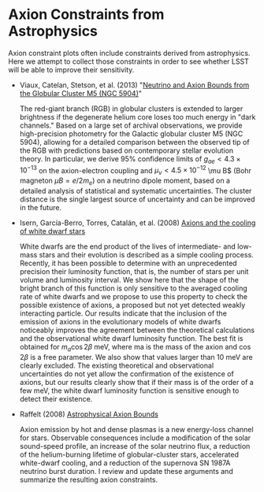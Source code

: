 # Axion Constraints from Astrophysics

Axion constraint plots often include constraints derived from astrophysics. Here we attempt to collect those constraints in order to see whether LSST will be able to improve their sensitivity.

* Viaux, Catelan, Stetson, et al. (2013) "[Neutrino and Axion Bounds from the Globular Cluster M5 (NGC 5904)](http://adsabs.harvard.edu/abs/2013PhRvL.111w1301V)"

  The red-giant branch (RGB) in globular clusters is extended to larger brightness if the degenerate helium core loses too much energy in "dark channels." Based on a large set of archival observations, we provide high-precision photometry for the Galactic globular cluster M5 (NGC 5904), allowing for a detailed comparison between the observed tip of the RGB with predictions based on contemporary stellar evolution theory. In particular, we derive 95% confidence limits of $g_{ae} < 4.3 \times 10^{-13}$ on the axion-electron coupling and $\mu_\nu < 4.5 \times 10^{-12}$ \mu B$ (Bohr magneton $\mu B = e/2 m_e$) on a neutrino dipole moment, based on a detailed analysis of statistical and systematic uncertainties. The cluster distance is the single largest source of uncertainty and can be improved in the future.

* Isern, García-Berro, Torres, Catalán, et al. (2008) [Axions and the cooling of white dwarf stars](http://adsabs.harvard.edu/abs/2008ApJ...682L.109I)

  White dwarfs are the end product of the lives of intermediate- and low-mass stars and their evolution is described as a simple cooling process. Recently, it has been possible to determine with an unprecedented precision their luminosity function, that is, the number of stars per unit volume and luminosity interval. We show here that the shape of the bright branch of this function is only sensitive to the averaged cooling rate of white dwarfs and we propose to use this property to check the possible existence of axions, a proposed but not yet detected weakly interacting particle. Our results indicate that the inclusion of the emission of axions in the evolutionary models of white dwarfs noticeably improves the agreement between the theoretical calculations and the observational white dwarf luminosity function. The best fit is obtained for $m_a \cos 2\beta$ meV, where ma is the mass of the axion and $\cos 2 \beta$ is a free parameter. We also show that values larger than 10 meV are clearly excluded. The existing theoretical and observational uncertainties do not yet allow the confirmation of the existence of axions, but our results clearly show that if their mass is of the order of a few meV, the white dwarf luminosity function is sensitive enough to detect their existence.

* Raffelt (2008) [Astrophysical Axion Bounds](http://adsabs.harvard.edu/abs/2008LNP...741...51R)

  Axion emission by hot and dense plasmas is a new energy-loss channel for stars. Observable consequences include a modification of the solar sound-speed profile, an increase of the solar neutrino flux, a reduction of the helium-burning lifetime of globular-cluster stars, accelerated white-dwarf cooling, and a reduction of the supernova SN 1987A neutrino burst duration. I review and update these arguments and summarize the resulting axion constraints.
